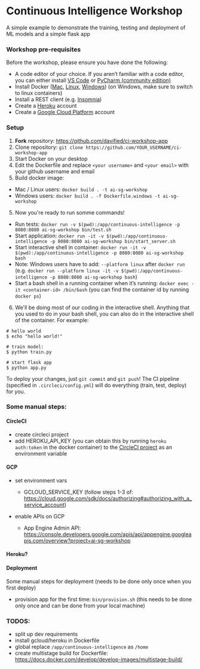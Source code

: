 # Continuous Intelligence Workshop

A simple example to demonstrate the training, testing and deployment of ML models and a simple flask app

### Workshop pre-requisites

Before the workshop, please ensure you have done the following:
- A code editor of your choice. If you aren’t familiar with a code editor, you can either install [VS Code](https://code.visualstudio.com/) or [PyCharm (community edition)](https://www.jetbrains.com/pycharm/download/)
- Install Docker ([Mac](https://docs.docker.com/docker-for-mac/install/), [Linux](https://docs.docker.com/install/linux/docker-ce/ubuntu/), [Windows](https://docs.docker.com/docker-for-windows/install/)) (on Windows, make sure to switch to linux containers)
- Install a REST client (e.g. [Insomnia](https://insomnia.rest/))
- Create a [Heroku](https://heroku.com) account
- Create a [Google Cloud Platform](http://cloud.google.com) account

### Setup

1. **Fork** repository: https://github.com/davified/ci-workshop-app
2. Clone repository: `git clone https://github.com/YOUR_USERNAME/ci-workshop-app`
3. Start Docker on your desktop
4. Edit the Dockerfile and replace `<your username>` and `<your email>` with your github username and email
4. Build docker image: 
  - Mac / Linux users: `docker build . -t ai-sg-workshop`
  - Windows users: `docker build . -f Dockerfile.windows -t ai-sg-workshop`
5. Now you're ready to run somme commands!
  - Run tests: `docker run -v $(pwd):/app/continuous-intelligence -p 8080:8080 ai-sg-workshop bin/test.sh`
  - Start application: `docker run -it -v $(pwd):/app/continuous-intelligence -p 8080:8080 ai-sg-workshop bin/start_server.sh`
  - Start interactive shell in container: `docker run -it -v $(pwd):/app/continuous-intelligence -p 8080:8080 ai-sg-workshop bash`
  - Note: Windows users have to add: `--platform linux` after `docker run` (e.g. `docker run --platform linux -it -v $(pwd):/app/continuous-intelligence -p 8080:8080 ai-sg-workshop bash`)
  - Start a bash shell in a running container when it’s running: `docker exec -it <container-id> /bin/bash` (you can find the container id by running `docker ps`)

6. We'll be doing most of our coding in the interactive shell. Anything that you used to do in your bash shell, you can also do in the interactive shell of the container. For example:
```shell
# hello world
$ echo "hello world!"

# train model: 
$ python train.py

# start flask app
$ python app.py
```

To deploy your changes, just `git commit` and `git push`! The CI pipeline (specified in `.circleci/config.yml`) will do everything (train, test, deploy) for you.


### Some manual steps:
#### CircleCI
- create circleci project
- add HEROKU_API_KEY (you can obtain this by running `heroku auth:token` in the docker container) to the [CircleCI project](https://circleci.com/gh/davified/simple-cd-demo/) as an environment variable 

#### GCP
- set environment vars
  - GCLOUD_SERVICE_KEY (follow steps 1-3 of: https://cloud.google.com/sdk/docs/authorizing#authorizing_with_a_service_account)

- enable APIs on GCP
  - App Engine Admin API: https://console.developers.google.com/apis/api/appengine.googleapis.com/overview?project=ai-sg-workshop

#### Heroku?

#### Deployment
Some manual steps for deployment (needs to be done only once when you first deploy)
- provision app for the first time: `bin/provision.sh` (this needs to be done only once and can be done from your local machine)
  

### TODOS:
- split up dev requirements
- install gcloud/heroku in Dockerfile
- global replace `/app/continuous-intelligence` as `/home`
- create multistage build for Dockerfile: https://docs.docker.com/develop/develop-images/multistage-build/